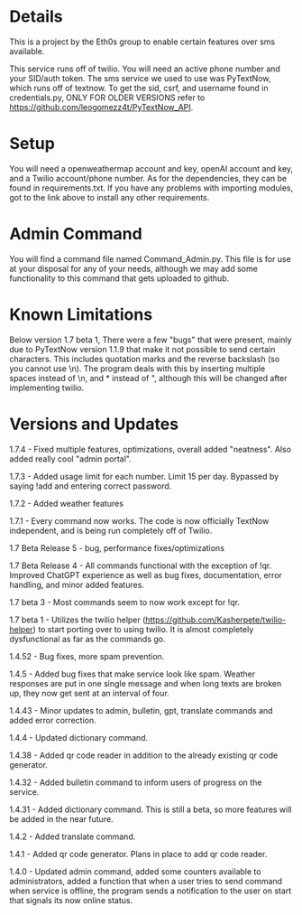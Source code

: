 # Details
 This is a project by the Eth0s group to enable certain features over sms available.
 
 This service runs off of twilio. You will need an active phone number and your SID/auth token.
 The sms service we used to use was PyTextNow, which runs off of textnow. To get the sid, csrf, and username found in
 credentials.py, ONLY FOR OLDER VERSIONS refer to https://github.com/leogomezz4t/PyTextNow_API.
 
# Setup
 You will need a openweathermap account and key, openAI account and key, and a Twilio account/phone number. As for the dependencies,
 they can be found in requirements.txt. If you have any problems with importing modules, got to the link above to 
 install any other requirements.


 # Admin Command
 You will find a command file named Command_Admin.py. This file is for use at your disposal for any of your needs,
 although we may add some functionality to this command that gets uploaded to github.
 # Known Limitations
 Below version 1.7 beta 1, There were a few "bugs" that were present, mainly due to PyTextNow version 1.1.9 that make it not possible to send 
 certain characters. This includes quotation marks and the reverse backslash (so you cannot use \n). The program deals 
 with this by inserting multiple spaces instead of \n, and * instead of ", although this will be changed after implementing
 twilio.
 # Versions and Updates
 1.7.4 - Fixed multiple features, optimizations, overall added "neatness". Also added really cool "admin portal".

 1.7.3 - Added usage limit for each number. Limit 15 per day. Bypassed by saying !add and entering correct password.

 1.7.2 - Added weather features

 1.7.1 - Every command now works. The code is now officially TextNow independent, and is being run completely off of Twilio.

 1.7 Beta Release 5 - bug, performance fixes/optimizations

 1.7 Beta Release 4 - All commands functional with the exception of !qr. Improved ChatGPT experience as well as bug
 fixes, documentation, error handling, and minor added features.

 1.7 beta 3 - Most commands seem to now work except for !qr.

 1.7 beta 1 - Utilizes the twilio helper (https://github.com/Kasherpete/twilio-helper) to start porting over to using
 twilio. It is almost completely dysfunctional as far as the commands go.

 1.4.52 - Bug fixes, more spam prevention.

 1.4.5 - Added bug fixes that make service look like spam. Weather responses are put in one single message and when
 long texts are broken up, they now get sent at an interval of four.

 1.4.43 - Minor updates to admin, bulletin, gpt, translate commands and added error correction.

 1.4.4 - Updated dictionary command.

 1.4.38 - Added qr code reader in addition to the already existing qr code generator.

 1.4.32 - Added bulletin command to inform users of progress on the service.

 1.4.31 - Added dictionary command. This is still a beta, so more features will be added in the near future.

 1.4.2 - Added translate command.

 1.4.1 - Added qr code generator. Plans in place to add qr code reader.

 1.4.0  -  Updated admin command, added some counters available to administrators, added a function that when a user 
 tries to send command when service is offline, the program sends a notification to the user on start that signals its
  now online status.

